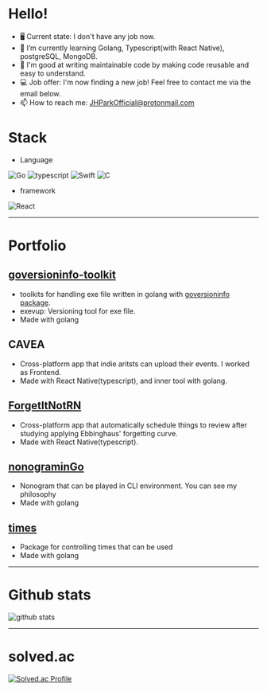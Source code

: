 # Hello!

- 🖥 Current state: I don't have any job now.
- 🌱 I’m currently learning Golang, Typescript(with React Native), postgreSQL, MongoDB.
- 💪 I'm good at writing maintainable code by making code reusable and easy to understand.
- 💻 Job offer: I'm now finding a new job! Feel free to contact me via the email below.
- 📫 How to reach me: JHParkOfficial@protonmail.com

# Stack

- Language

<img alt="Go" src="https://img.shields.io/badge/go-%2300ADD8.svg?&style=for-the-badge&logo=go&logoColor=white"/> <img alt="typescript" src="https://img.shields.io/badge/Typescript-3178C6?style=for-the-badge&logo=Typescript&logoColor=white"/> <img alt="Swift" src="https://img.shields.io/badge/swift-%23FA7343.svg?&style=for-the-badge&logo=swift&logoColor=white"/> <img alt="C" src="https://img.shields.io/badge/c%20-%2300599C.svg?&style=for-the-badge&logo=c&logoColor=white"/>
- framework

<img alt="React" src="https://img.shields.io/badge/React Native-blue?logo=React&style=for-the-badge&logoColor=white"/>

-------
# Portfolio

## [goversioninfo-toolkit](https://github.com/simp7/goversioninfo-toolkit)
- toolkits for handling exe file written in golang with [goversioninfo package](https://github.com/josephspurrier/goversioninfo).
- exevup: Versioning tool for exe file.
- Made with golang

## CAVEA
- Cross-platform app that indie aritsts can upload their events. I worked as Frontend.
- Made with React Native(typescript), and inner tool with golang.

## [ForgetItNotRN](https://github.com/simp7/ForgetItNotRN)
- Cross-platform app that automatically schedule things to review after studying applying Ebbinghaus' forgetting curve.
- Made with React Native(typescript).

## [nonograminGo](https://github.com/simp7/nonograminGo)
- Nonogram that can be played in CLI environment. You can see my  philosophy 
- Made with golang

## [times](https://github.com/simp7/times)
- Package for controlling times that can be used
- Made with golang

-------
# Github stats
![github stats](https://github-readme-stats.vercel.app/api?username=simp7&show_icons=true&hide_border=False)

-------
# solved.ac
[![Solved.ac Profile](http://mazassumnida.wtf/api/v2/generate_badge?boj=bypro97)](https://solved.ac/bypro97/)
